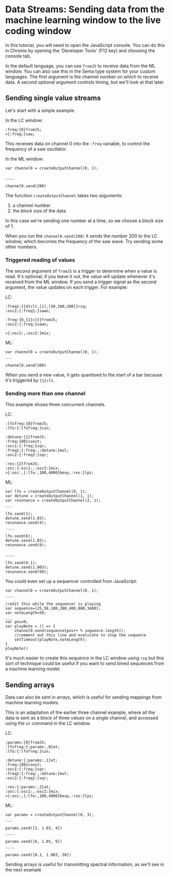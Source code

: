 # Data Streams: Sending data from the machine learning window to the live coding window

In this tutorial, you will need to open the JavaScript console.  You can do this in Chrome by opening the 'Developer Tools' (F12 key) and choosing the console tab.


In the default language, you can use ```fromJS``` to receive data from the ML window.  You can also use this in the Sema type system for your custom languages.
The first argument is the channel number on which to receive data. A second optional argument controls timing, but we'll look at that later.

## Sending single value streams

Let's start with a simple example.

In the LC window:
```
:freq:{0}fromJS;
>{:freq:}saw;
```

This receives data on channel 0 into the ```:freq``` variable, to control the frequency of a saw oscillator.

In the ML window:
```
var channel0 = createOutputChannel(0, 1);

____

channel0.send(200)
```

The function ```createOutputChannel``` takes two arguments:

1. a channel number
2. the block size of the data

In this case we're sending one number at a time, so we choose a block size of 1.

When you run the `channel0.send(200)` it sends the number 200 to the LC window, which becomes the frequency of the saw wave.  Try sending some other numbers.

### Triggered reading of values

The second argument of ```fromJS``` is a trigger to determine when a value is read. It's optional; if you leave it out, the value will update whenever it's received from the ML window.  If you send a trigger signal as the second argument, the value updates on each trigger.  For example:

LC:
```
:freq1:{{4}clt,[1],[50,100,200]}rsq;
:osc1:{:freq1:}sawn;

:freq:{0,{1}clt}fromJS;
:osc2:{:freq:}sawn;

>{:osc1:,:osc2:}mix;
```

ML:
```
var channel0 = createOutputChannel(0, 1);
___

channel0.send(300)
```

When you send a new value, it gets quantised to the start of a bar because it's triggered by ```{1}clt```.



### Sending more than one channel




This example shows three concurrent channels.

LC:
```
:lfofreq:{0}fromJS;
:lfo:{:lfofreq:}sin;

:detune:{1}fromJS;
:freq:{80}const;
:osc1:{:freq:}sqr;
:freq2:{:freq:,:detune:}mul;
:osc2:{:freq2:}sqr;

:res:{2}fromJS;
:osc:{:osc1:,:osc2:}mix;
>{:osc:,{:lfo:,100,4000}bexp,:res:}lpz;
```

ML:
```
var lfo = createOutputChannel(0, 1);
var detune = createOutputChannel(1, 1);
var resonance = createOutputChannel(2, 1);
___

lfo.send(1);
detune.send(1.03);
resonance.send(4);
____

lfo.send(6);
detune.send(1.05);
resonance.send(9);

____

lfo.send(0.1);
detune.send(1.003);
resonance.send(50);

```


You could even set up a sequencer controlled from JavaScript:

```
var channel0 = createOutputChannel(0, 1);
____

//edit this while the sequencer is playing
var sequence=[25,50,100,200,400,800,1600];
var noteLength=50;
___
var pos=0;
var playNote = () => {
	channel0.send(sequence[pos++ % sequence.length]);
	//comment out this line and evalulate to stop the sequence
	setTimeout(playNote,noteLength);
}
playNote()
```

It's much easier to create this sequence in the LC window using ```rsq``` but this sort of technique could be useful if you want to send timed sequences from a machine learning model.


## Sending arrays

Data can also be sent in arrays, which is useful for sending mappings from machine learning models.

This is an adaptation of the earlier three channel example, where all the data is sent as a block of three values on a single channel, and accessed using the ```at``` command in the LC window.

LC:
```
:params:{0}fromJS;
:lfofreq:{:params:,0}at;
:lfo:{:lfofreq:}sin;

:detune:{:params:,1}at;
:freq:{80}const;
:osc1:{:freq:}sqr;
:freq2:{:freq:,:detune:}mul;
:osc2:{:freq2:}sqr;

:res:{:params:,2}at;
:osc:{:osc1:,:osc2:}mix;
>{:osc:,{:lfo:,100,4000}bexp,:res:}lpz;
```

ML:
```
var params = createOutputChannel(0, 3);
___

params.send([1, 1.03, 4])
____

params.send([6, 1.05, 9])
____

params.send([0.1, 1.003, 50])

```

Sending arrays is useful for transmitting spectral information, as we'll see in the next example
